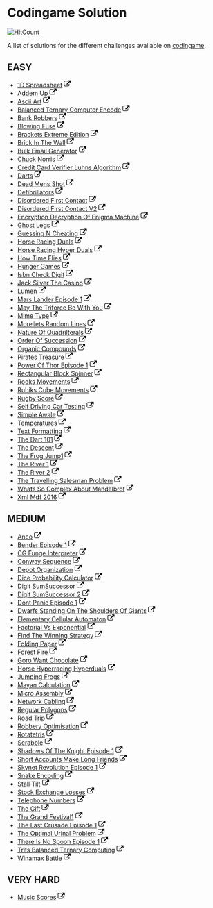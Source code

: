 # Codingame Solution

[![HitCount](http://hits.dwyl.io/gctom57/codingame.svg)](http://hits.dwyl.io/gctom57/codingame)

A list of solutions for the different challenges available on [codingame](https://www.codingame.com/).

## EASY


- [1D Spreadsheet](https://github.com/gctom57/codingame/blob/master/Easy/OneDSpreadsheet.java) [![url](link.png)](https://www.codingame.com/training/easy/1d-spreadsheet)
- [Addem Up](https://github.com/gctom57/codingame/blob/master/Easy/AddemUp.java) [![url](link.png)](https://www.codingame.com/training/easy/addem-up) 
- [Ascii Art](https://github.com/gctom57/codingame/blob/master/Easy/AsciiArt.java) [![url](link.png)](https://www.codingame.com/training/easy/ascii-art) 
- [Balanced Ternary Computer Encode](https://github.com/gctom57/codingame/blob/master/Easy/BalancedTernaryComputerEncode.java) [![url](link.png)](https://www.codingame.com/training/easy/balanced-ternary-computer-encode) 
- [Bank Robbers](https://github.com/gctom57/codingame/blob/master/Easy/BankRobbers.java) [![url](link.png)](https://www.codingame.com/training/easy/bank-robbers) 
- [Blowing Fuse](https://github.com/gctom57/codingame/blob/master/Easy/BlowingFuse.java) [![url](link.png)](https://www.codingame.com/training/easy/blowing-fuse) 
- [Brackets Extreme Edition](https://github.com/gctom57/codingame/blob/master/Easy/BracketsExtremeEdition.java) [![url](link.png)](https://www.codingame.com/training/easy/brackets-extreme-edition) 
- [Brick In The Wall](https://github.com/gctom57/codingame/blob/master/Easy/BrickInTheWall.java) [![url](link.png)](https://www.codingame.com/training/easy/brick-in-the-wall) 
- [Bulk Email Generator](https://github.com/gctom57/codingame/blob/master/Easy/BulkEmailGenerator.java) [![url](link.png)](https://www.codingame.com/training/easy/bulk-email-generator) 
- [Chuck Norris](https://github.com/gctom57/codingame/blob/master/Easy/ChuckNorris.java) [![url](link.png)](https://www.codingame.com/training/easy/chuck-norris) 
- [Credit Card Verifier Luhns Algorithm](https://github.com/gctom57/codingame/blob/master/Easy/CreditCardVerifierLuhnsAlgorithm.java) [![url](link.png)](https://www.codingame.com/training/easy/credit-card-verifier-luhns-algorithm) 
- [Darts](https://github.com/gctom57/codingame/blob/master/Easy/Darts.java) [![url](link.png)](https://www.codingame.com/training/easy/darts) 
- [Dead Mens Shot](https://github.com/gctom57/codingame/blob/master/Easy/DeadMensShot.java) [![url](link.png)](https://www.codingame.com/training/easy/dead-mens-shot) 
- [Defibrillators](https://github.com/gctom57/codingame/blob/master/Easy/Defibrillators.java) [![url](link.png)](https://www.codingame.com/training/easy/defibrillators) 
- [Disordered First Contact](https://github.com/gctom57/codingame/blob/master/Easy/DisorderedFirstContact.java) [![url](link.png)](https://www.codingame.com/training/easy/disordered-first-contact) 
- [Disordered First Contact V2](https://github.com/gctom57/codingame/blob/master/Easy/DisorderedFirstContactV2.java) [![url](link.png)](https://www.codingame.com/training/easy/disordered-first-contact) 
- [Encryption Decryption Of Enigma Machine](https://github.com/gctom57/codingame/blob/master/Easy/EncryptionDecryptionOfEnigmaMachine.java) [![url](link.png)](https://www.codingame.com/training/easy/encryptiondecryption-of-enigma-machine) 
- [Ghost Legs](https://github.com/gctom57/codingame/blob/master/Easy/GhostLegs.java) [![url](link.png)](https://www.codingame.com/training/easy/ghost-legs) 
- [Guessing N Cheating](https://github.com/gctom57/codingame/blob/master/Easy/GuessingNCheating.java) [![url](link.png)](https://www.codingame.com/training/easy/guessing-n-cheating) 
- [Horse Racing Duals](https://github.com/gctom57/codingame/blob/master/Easy/HorseRacingDuals.java) [![url](link.png)](https://www.codingame.com/training/easy/horse-racing-duals) 
- [Horse Racing Hyper Duals](https://github.com/gctom57/codingame/blob/master/Easy/HorseRacingHyperDuals.java) [![url](link.png)](https://www.codingame.com/training/easy/horse-racing-hyperduals) 
- [How Time Flies](https://github.com/gctom57/codingame/blob/master/Easy/HowTimeFlies.java) [![url](link.png)](https://www.codingame.com/training/easy/how-time-flies) 
- [Hunger Games](https://github.com/gctom57/codingame/blob/master/Easy/HungerGames.java) [![url](link.png)](https://www.codingame.com/training/easy/hunger-games) 
- [Isbn Check Digit](https://github.com/gctom57/codingame/blob/master/Easy/IsbnCheckDigit.java) [![url](link.png)](https://www.codingame.com/training/easy/isbn-check-digit) 
- [Jack Silver The Casino](https://github.com/gctom57/codingame/blob/master/Easy/JackSilverTheCasino.java) [![url](link.png)](https://www.codingame.com/training/easy/jack-silver-the-casino) 
- [Lumen](https://github.com/gctom57/codingame/blob/master/Easy/Lumen.java) [![url](link.png)](https://www.codingame.com/training/easy/lumen) 
- [Mars Lander Episode 1](https://github.com/gctom57/codingame/blob/master/Easy/MarsLanderEpisode1.java) [![url](link.png)](https://www.codingame.com/training/easy/mars-lander-episode-1) 
- [May The Triforce Be With You](https://github.com/gctom57/codingame/blob/master/Easy/MayTheTriforceBeWithYou.java) [![url](link.png)](https://www.codingame.com/training/easy/may-the-triforce-be-with-you) 
- [Mime Type](https://github.com/gctom57/codingame/blob/master/Easy/MimeType.java) [![url](link.png)](https://www.codingame.com/training/easy/mime-type) 
- [Morellets Random Lines](https://github.com/gctom57/codingame/blob/master/Easy/MorelletsRandomLines.java) [![url](link.png)](https://www.codingame.com/training/easy/morellets-random-lines) 
- [Nature Of Quadrilterals](https://github.com/gctom57/codingame/blob/master/Easy/NatureOfQuadrilterals.java) [![url](link.png)](https://www.codingame.com/training/easy/nature-of-quadrilaterals) 
- [Order Of Succession](https://github.com/gctom57/codingame/blob/master/Easy/OrderOfSuccession.java) [![url](link.png)](https://www.codingame.com/training/easy/order-of-succession) 
- [Organic Compounds](https://github.com/gctom57/codingame/blob/master/Easy/OrganicCompounds.java) [![url](link.png)](https://www.codingame.com/training/easy/organic-compounds) 
- [Pirates Treasure](https://github.com/gctom57/codingame/blob/master/Easy/PiratesTreasure.java) [![url](link.png)](https://www.codingame.com/training/easy/pirates-treasure) 
- [Power Of Thor Episode 1](https://github.com/gctom57/codingame/blob/master/Easy/PowerOfThorEpisode1.java) [![url](link.png)](https://www.codingame.com/training/easy/power-of-thor-episode-1) 
- [Rectangular Block Spinner](https://github.com/gctom57/codingame/blob/master/Easy/RectangularBlockSpinner.java) [![url](link.png)](https://www.codingame.com/training/easy/rectangular-block-spinner) 
- [Rooks Movements](https://github.com/gctom57/codingame/blob/master/Easy/RooksMovements.java) [![url](link.png)](https://www.codingame.com/training/easy/rooks-movements) 
- [Rubiks Cube Movements](https://github.com/gctom57/codingame/blob/master/Easy/RubiksCubeMovements.java) [![url](link.png)](https://www.codingame.com/training/easy/111-rubiks-cube-movements) 
- [Rugby Score](https://github.com/gctom57/codingame/blob/master/Easy/RugbyScore.java) [![url](link.png)](https://www.codingame.com/training/easy/rugby-score) 
- [Self Driving Car Testing](https://github.com/gctom57/codingame/blob/master/Easy/SelfDrivingCarTesting.java) [![url](link.png)](https://www.codingame.com/training/easy/self-driving-car-testing) 
- [Simple Awale](https://github.com/gctom57/codingame/blob/master/Easy/SimpleAwale.java) [![url](link.png)](https://www.codingame.com/training/easy/simple-awale) 
- [Temperatures](https://github.com/gctom57/codingame/blob/master/Easy/emperatures.java) [![url](link.png)](https://www.codingame.com/training/easy/temperatures) 
- [Text Formatting](https://github.com/gctom57/codingame/blob/master/Easy/TextFormatting.java) [![url](link.png)](https://www.codingame.com/training/easy/text-formatting) 
- [The Dart 101](https://github.com/gctom57/codingame/blob/master/Easy/TheDart101.java) [![url](link.png)](https://www.codingame.com/training/easy/the-dart-101) 
- [The Descent](https://github.com/gctom57/codingame/blob/master/Easy/TheDescent.java) [![url](link.png)](https://www.codingame.com/training/easy/the-descent) 
- [The Frog Jump1](https://github.com/gctom57/codingame/blob/master/Easy/TheFrogJump1.java) [![url](link.png)](https://www.codingame.com/training/easy/the-frog-jump-1) 
- [The River 1](https://github.com/gctom57/codingame/blob/master/Easy/TheRiver1.java) [![url](link.png)](https://www.codingame.com/training/easy/the-river-i-) 
- [The River 2](https://github.com/gctom57/codingame/blob/master/Easy/TheRiver2.java) [![url](link.png)](https://www.codingame.com/training/easy/the-river-ii-) 
- [The Travelling Salesman Problem](https://github.com/gctom57/codingame/blob/master/Easy/TheTravellingSalesmanProblem.java) [![url](link.png)](https://www.codingame.com/training/easy/the-travelling-salesman-problem) 
- [Whats So Complex About Mandelbrot](https://github.com/gctom57/codingame/blob/master/Easy/WhatsSoComplexAboutMandelbrot.java) [![url](link.png)](https://www.codingame.com/training/easy/whats-so-complex-about-mandel…) 
- [Xml Mdf 2016](https://github.com/gctom57/codingame/blob/master/Easy/XmlMdf2016.java) [![url](link.png)](https://www.codingame.com/training/easy/xml-mdf-2016) 


## MEDIUM

- [Aneo](https://github.com/gctom57/codingame/blob/master/Medium/Aneo.java) [![url](link.png)](https://www.codingame.com/training/medium/aneo)
- [Bender Episode 1](https://github.com/gctom57/codingame/blob/master/Medium/BenderEpisode1.java) [![url](link.png)](https://www.codingame.com/training/medium/bender-episode-1)
- [CG Funge Interpreter](https://github.com/gctom57/codingame/blob/master/Medium/CGFungeInterpreter.java) [![url](link.png)](https://www.codingame.com/training/medium/cgfunge-interpreter)
- [Conway Sequence](https://github.com/gctom57/codingame/blob/master/Medium/ConwaySequence.java) [![url](link.png)](https://www.codingame.com/training/medium/conway-sequence)
- [Depot Organization](https://github.com/gctom57/codingame/blob/master/Medium/DepotOrganization.java) [![url](link.png)](https://www.codingame.com/training/medium/depot-organization)
- [Dice Probability Calculator](https://github.com/gctom57/codingame/blob/master/Medium/DiceProbabilityCalculator.java) [![url](link.png)](https://www.codingame.com/training/medium/dice-probability-calculator)
- [Digit SumSuccessor](https://github.com/gctom57/codingame/blob/master/Medium/DigitSumSuccessor.java) [![url](link.png)](https://www.codingame.com/training/medium/digit-sum-successor)
- [Digit SumSuccessor 2](https://github.com/gctom57/codingame/blob/master/Medium/DigitSumSuccessor2.java) [![url](link.png)](https://www.codingame.com/training/medium/digit-sum-successor)
- [Dont Panic Episode 1](https://github.com/gctom57/codingame/blob/master/Medium/DontPanicEpisode1.java) [![url](link.png)](https://www.codingame.com/training/medium/dont-panic-episode-1-)
- [Dwarfs Standing On The Shoulders Of Giants](https://github.com/gctom57/codingame/blob/master/Medium/DwarfsStandingOnTheShouldersOfGiants.java) [![url](link.png)](https://www.codingame.com/training/medium/dwarfs-standing-on-the-shoulders-of-giants)
- [Elementary Cellular Automaton](https://github.com/gctom57/codingame/blob/master/Medium/ElementaryCellularAutomaton.java) [![url](link.png)](https://www.codingame.com/training/medium/https://www.codingame.com/training/medium/elementary-cellular-automaton)
- [Factorial Vs Exponential](https://github.com/gctom57/codingame/blob/master/Medium/FactorialVsExponential.java) [![url](link.png)](https://www.codingame.com/training/medium/factorial-vs-exponential)
- [Find The Winning Strategy](https://github.com/gctom57/codingame/blob/master/Medium/FindTheWinningStrategy.java) [![url](link.png)](https://www.codingame.com/training/medium/find-the-winning-strategy)
- [Folding Paper](https://github.com/gctom57/codingame/blob/master/Medium/FoldingPaper.java) [![url](link.png)](https://www.codingame.com/training/medium/folding-paper)
- [Forest Fire](https://github.com/gctom57/codingame/blob/master/Medium/ForestFire.java) [![url](link.png)](https://www.codingame.com/training/medium/forest-fire)
- [Goro Want Chocolate](https://github.com/gctom57/codingame/blob/master/Medium/GoroWantChocolate.java) [![url](link.png)](https://www.codingame.com/training/medium/goro-want-chocolate)
- [Horse Hyperracing Hyperduals](https://github.com/gctom57/codingame/blob/master/Medium/HorseHyperracingHyperduals.java) [![url](link.png)](https://www.codingame.com/training/medium/horse-hyperracing-hyperduals)
- [Jumping Frogs](https://github.com/gctom57/codingame/blob/master/Medium/JumpingFrogs.java) [![url](link.png)](https://www.codingame.com/training/medium/jumping-frogs)
- [Mayan Calculation](https://github.com/gctom57/codingame/blob/master/Medium/MayanCalculation.java) [![url](link.png)](https://www.codingame.com/training/medium/mayan-calculation)
- [Micro Assembly](https://github.com/gctom57/codingame/blob/master/Medium/MicroAssembly.java) [![url](link.png)](https://www.codingame.com/training/medium/micro-assembly)
- [Network Cabling](https://github.com/gctom57/codingame/blob/master/Medium/NetworkCabling.java) [![url](link.png)](https://www.codingame.com/training/medium/network-cabling)
- [Regular Polygons](https://github.com/gctom57/codingame/blob/master/Medium/RegularPolygons.java) [![url](link.png)](https://www.codingame.com/training/medium/regular-polygons)
- [Road Trip](https://github.com/gctom57/codingame/blob/master/Medium/RoadTrip.java) [![url](link.png)](https://www.codingame.com/training/medium/road-trip)
- [Robbery Optimisation](https://github.com/gctom57/codingame/blob/master/Medium/RobberyOptimisation.java) [![url](link.png)](https://www.codingame.com/training/medium/robbery-optimisation)
- [Rotatetris](https://github.com/gctom57/codingame/blob/master/Medium/Rotatetris.java) [![url](link.png)](https://www.codingame.com/training/medium/rotatetris)
- [Scrabble](https://github.com/gctom57/codingame/blob/master/Medium/Scrabble.java) [![url](link.png)](https://www.codingame.com/training/medium/scrabble)
- [Shadows Of The Knight Episode 1](https://github.com/gctom57/codingame/blob/master/Medium/ShadowsOfTheKnightEpisode1.java) [![url](link.png)](https://www.codingame.com/training/medium/shadows-of-the-knight-episode-1)
- [Short Accounts Make Long Friends](https://github.com/gctom57/codingame/blob/master/Medium/ShortAccountsMakeLongFriends.java) [![url](link.png)](https://www.codingame.com/training/medium/short-accounts-make-long-friends)
- [Skynet Revolution Episode 1](https://github.com/gctom57/codingame/blob/master/Medium/SkynetRevolutionEpisode1.java) [![url](link.png)](https://www.codingame.com/training/medium/skynet-revolution-episode-1)
- [Snake Encoding](https://github.com/gctom57/codingame/blob/master/Medium/SnakeEncoding.java) [![url](link.png)](https://www.codingame.com/training/medium/snake-encoding)
- [Stall Tilt](https://github.com/gctom57/codingame/blob/master/Medium/StallTilt.java) [![url](link.png)](https://www.codingame.com/training/medium/stall-tilt)
- [Stock Exchange Losses](https://github.com/gctom57/codingame/blob/master/Medium/StockExchangeLosses.java) [![url](link.png)](https://www.codingame.com/training/medium/stock-exchange-losses)
- [Telephone Numbers](https://github.com/gctom57/codingame/blob/master/Medium/TelephoneNumbers.java) [![url](link.png)](https://www.codingame.com/training/medium/telephone-numbers)
- [The Gift](https://github.com/gctom57/codingame/blob/master/Medium/TheGift.java) [![url](link.png)](https://www.codingame.com/training/medium/the-gift)
- [The Grand Festival1](https://github.com/gctom57/codingame/blob/master/Medium/TheGrandFestival1.java) [![url](link.png)](https://www.codingame.com/training/medium/the-grand-festival---i)
- [The Last Crusade Episode 1](https://github.com/gctom57/codingame/blob/master/Medium/TheLastCrusadeEpisode1.java) [![url](link.png)](https://www.codingame.com/training/medium/the-last-crusade-episode-1)
- [The Optimal Urinal Problem](https://github.com/gctom57/codingame/blob/master/Medium/TheOptimalUrinalProblem.java) [![url](link.png)](https://www.codingame.com/training/medium/the-optimal-urinal-problem)
- [There Is No Spoon Episode 1](https://github.com/gctom57/codingame/blob/master/Medium/ThereIsNoSpoonEpisode1.java) [![url](link.png)](https://www.codingame.com/training/medium/there-is-no-spoon-episode-1)
- [Trits Balanced Ternary Computing](https://github.com/gctom57/codingame/blob/master/Medium/TritsBalancedTernaryComputing.java) [![url](link.png)](https://www.codingame.com/training/medium/trits-balanced-ternary-computing)
- [Winamax Battle](https://github.com/gctom57/codingame/blob/master/Medium/WinamaxBattle.java) [![url](link.png)](https://www.codingame.com/training/medium/winamax-battle)

## VERY HARD

- [Music Scores](https://github.com/gctom57/codingame/blob/master/VeryHard/MusicScores.java) [![url](link.png)](https://www.codingame.com/training/expert/music-scores)